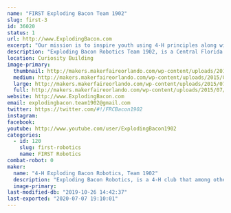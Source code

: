 ```yaml
---
name: "FIRST Exploding Bacon Team 1902"
slug: first-3
id: 36020
status: 1
url: http://www.ExplodingBacon.com
excerpt: "Our mission is to inspire youth using 4-H principles along with the tenets of gracious professionalism to explore science and technology through a mentor based program, which develops leadership and life skills while encouraging innovation, creative solutions to engineering and technical challenges."
description: "Exploding Bacon Robotics Team 1902, is a Central Florida 4-H club for High School aged students that among other things, participates in FIRST. Our students learn engineering, computer programming, and hands-on machinery skills, as well as the problem solving, strategic thinking, time management, public speaking, teamwork and leadership skills essential in any career. The goal is to inspire and support these youth members to continue on to higher education in trade schools and STEM programs in college."
location: Curiosity Building
image-primary:
  thumbnail: http://makers.makerfaireorlando.com/wp-content/uploads/2015/07/2015-magnet-150x150.jpg
  medium: http://makers.makerfaireorlando.com/wp-content/uploads/2015/07/2015-magnet-300x300.jpg
  large: http://makers.makerfaireorlando.com/wp-content/uploads/2015/07/2015-magnet.jpg
  full: http://makers.makerfaireorlando.com/wp-content/uploads/2015/07/2015-magnet.jpg
website: http://www.ExplodingBacon.com
email: explodingbacon.team1902@gmail.com
twitter: https://twitter.com/#!/FRCBacon1902
instagram: 
facebook: 
youtube: http://www.youtube.com/user/ExplodingBacon1902
categories:
  - id: 120
    slug: first-robotics
    name: FIRST Robotics
combat-robot: 0
maker:
  name: "4-H Exploding Bacon Robotics, Team 1902"
  description: "Exploding Bacon Robotics, is a 4-H club that among other things, participates in FIRST. Our students learn engineering, computer programming, and hands-on machinery skills, as well as the problem solving, strategic thinking, time management, public speaking, teamwork and leadership skills essential in any career. The goal is to inspire and support these youth members to continue on to higher education in trade schools and STEM programs in college."
  image-primary: 
last-modified-db: "2019-10-26 14:42:37"
last-exported: "2020-07-07 19:10:01"
---
```

